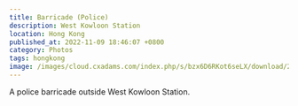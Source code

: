 ```yaml
---
title: Barricade (Police)
description: West Kowloon Station
location: Hong Kong
published_at: 2022-11-09 18:46:07 +0800
category: Photos
tags: hongkong
image: /images/cloud.cxadams.com/index.php/s/bzx6D6RKot6seLX/download/20191215-1313_HongKong_L1009946-0.jpg
---
```


A police barricade outside West Kowloon Station.
